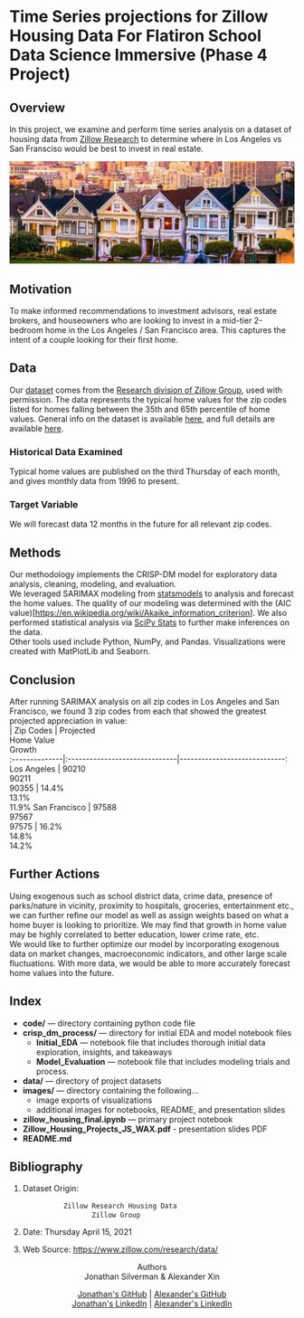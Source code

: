 # Time Series projections for Zillow Housing Data For Flatiron School Data Science Immersive (Phase 4 Project)
  
## Overview  
In this project, we examine and perform time series analysis on a dataset of housing data from [Zillow Research](https://www.zillow.com/research/data/) to determine where in Los Angeles vs San Fransciso would be best to invest in real estate.  

![california_house](images/california_housing.jpg)  
  
## Motivation  
To make informed recommendations to investment advisors, real estate brokers, and houseowners who are looking to invest in a mid-tier 2-bedroom home in the Los Angeles / San Francisco area. This captures the intent of a couple looking for their first home.  

## Data  
Our [dataset](https://files.zillowstatic.com/research/public_v2/zhvi/Zip_zhvi_uc_sfrcondo_tier_0.33_0.67_sm_sa_mon.csv?t=1618844874) comes from the [Research division of Zillow Group](https://www.zillow.com/research/), used with permission. The data represents the typical home values for the zip codes listed for homes falling between the 35th and 65th percentile of home values. General info on the dataset is available [here](https://www.zillow.com/research/zhvi-methodology-2019-highlights-26221), and full details are available [here](https://www.zillow.com/research/zhvi-methodology-2019-deep-26226).  
  
### Historical Data Examined  
Typical home values are published on the third Thursday of each month, and gives monthly data from 1996 to present.  

### Target Variable  
We will forecast data 12 months in the future for all relevant zip codes.  
  
## Methods  
Our methodology implements the CRISP-DM model for exploratory data analysis, cleaning, modeling, and evaluation.  
We leveraged SARIMAX modeling from [statsmodels](https://www.statsmodels.org/stable/generated/statsmodels.tsa.statespace.sarimax.SARIMAX.html) to analysis and forecast the home values. The quality of our modeling was determined with the (AIC value)[https://en.wikipedia.org/wiki/Akaike_information_criterion]. We also performed statistical analysis via [SciPy Stats](https://docs.scipy.org/doc/scipy/reference/stats.html) to further make inferences on the data.  
Other tools used include Python, NumPy, and Pandas. Visualizations were created with MatPlotLib and Seaborn.  
  
## Conclusion
After running SARIMAX analysis on all zip codes in Los Angeles and San Francisco, we found 3 zip codes from each that showed the greatest projected appreciation in value:  
<City>         |  Zip Codes                    | Projected </br> Home Value </br> Growth  
:--------------|:------------------------------|-----------------------------:  
Los Angeles    | 90210 </br> 90211 </br> 90355 | 14.4% </br> 13.1% </br> 11.9% 
San Francisco  | 97588 </br> 97567 </br> 97575 | 16.2% </br> 14.8% </br> 14.2% 


## Further Actions  
Using exogenous such as school district data, crime data, presence of parks/nature in vicinity, proximity to hospitals, groceries, entertainment etc., we can further refine our model as well as assign weights based on what a home buyer is looking to prioritize. We may find that growth in home value may be highly correlated to better education, lower crime rate, etc.   
We would like to further optimize our model by incorporating exogenous data on market changes, macroeconomic indicators, and other large scale fluctuations. With more data, we would be able to more accurately forecast home values into the future.  
      
## Index  
- **code/** — directory containing python code file
- **crisp_dm_process/** — directory for initial EDA and model notebook files  
  - **Initial_EDA** — notebook file that includes thorough initial data exploration, insights, and takeaways  
  - **Model_Evaluation** — notebook file that includes modeling trials and process.
- **data/** — directory of project datasets
- **images/** — directory containing the following...  
  - image exports of visualizations  
  - additional images for notebooks, README, and presentation slides
- **zillow_housing_final.ipynb** — primary project notebook  
- **Zillow_Housing_Projects_JS_WAX.pdf** - presentation slides PDF
- **README.md**  
  
## Bibliography  
1. Dataset Origin:  
  
                 Zillow Research Housing Data  
                        Zillow Group  
2. Date:    Thursday April 15, 2021
3. Web Source:  https://www.zillow.com/research/data/             
  
<div align="center";>Authors  
  <div align="center";>Jonathan Silverman & Alexander Xin  
    
[Jonathan's GitHub](https://github.com/silvermanjonathan) | [Alexander's GitHub](https://github.com/eggrollofchaos)  
[Jonathan's LinkedIn](https://www.linkedin.com/in/jonathansilverman007) | [Alexander's LinkedIn](https://www.linkedin.com/in/waximus)

